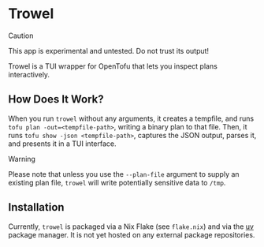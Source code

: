 # Trowel

> [!caution]
> This app is experimental and untested. Do not trust its output!

Trowel is a TUI wrapper for OpenTofu that lets you inspect plans interactively.

## How Does It Work?

When you run `trowel` without any arguments, it creates a tempfile, and runs `tofu plan -out=<tempfile-path>`, writing a binary plan to that file. Then, it runs `tofu show -json <tempfile-path>`, captures the JSON output, parses it, and presents it in a TUI interface.

> [!warning]
> Please note that unless you use the `--plan-file` argument to supply an existing plan file, `trowel` will write potentially sensitive data to `/tmp`.

## Installation

Currently, `trowel` is packaged via a Nix Flake (see `flake.nix`) and via the [uv](https://github.com/astral-sh/uv) package manager. It is not yet hosted on any external package repositories.
